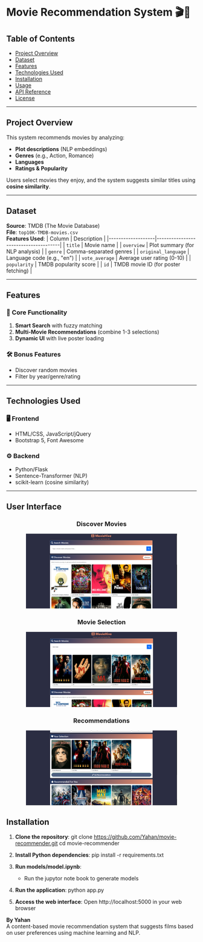 # Movie Recommendation System 🎬🍿

## Table of Contents
- [Project Overview](#project-overview)
- [Dataset](#dataset)
- [Features](#features)
- [Technologies Used](#technologies-used)
- [Installation](#installation)
- [Usage](#usage)
- [API Reference](#api-reference)
- [License](#license)

---

## Project Overview
This system recommends movies by analyzing:
- **Plot descriptions** (NLP embeddings)
- **Genres** (e.g., Action, Romance)
- **Languages**  
- **Ratings & Popularity**  

Users select movies they enjoy, and the system suggests similar titles using **cosine similarity**.

---

## Dataset
**Source**: TMDB (The Movie Database)  
**File**: `top10K-TMDB-movies.csv`  
**Features Used**:
| Column            | Description                          |
|-------------------|--------------------------------------|
| `title`           | Movie name                           |
| `overview`        | Plot summary (for NLP analysis)      |
| `genre`           | Comma-separated genres               |
| `original_language` | Language code (e.g., "en")          |
| `vote_average`    | Average user rating (0-10)           |
| `popularity`      | TMDB popularity score                |
| `id`              | TMDB movie ID (for poster fetching)  |

---

## Features
### 🎯 Core Functionality
1. **Smart Search** with fuzzy matching
2. **Multi-Movie Recommendations** (combine 1-3 selections)
3. **Dynamic UI** with live poster loading

### 🛠️ Bonus Features
- Discover random movies
- Filter by year/genre/rating

---

## Technologies Used
### 🖥️ Frontend
- HTML/CSS, JavaScript/jQuery
- Bootstrap 5, Font Awesome

### ⚙️ Backend
- Python/Flask
- Sentence-Transformer (NLP)
- scikit-learn (cosine similarity)

---
## User Interface

<div align="center">
  <h3>Discover Movies</h3>
  <img src="UI/UI1.png" alt="Discover Movies Interface" width="400">
  
  <h3>Movie Selection</h3>
  <img src="UI/UI2.png" alt="Movie Selection Interface" width="400">
  
  <h3>Recommendations</h3>
  <img src="UI/UI3.png" alt="Recommendations Interface" width="400">
</div>

## Installation

1. **Clone the repository**:
   git clone https://github.com/Yahan/movie-recommender.git
   cd movie-recommender

2. **Install Python dependencies**:
   pip install -r requirements.txt

3. **Run models/model.ipynb**:
   - Run the jupytor note book to generate models
     

4. **Run the application**:
   python app.py

5. **Access the web interface**:
   Open http://localhost:5000 in your web browser


**By Yahan**  
A content-based movie recommendation system that suggests films based on user preferences using machine learning and NLP.
